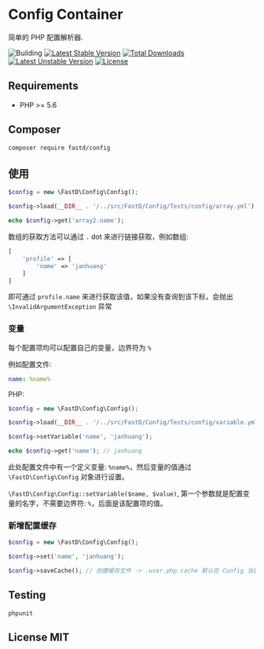 # Config Container

简单的 PHP 配置解析器.

![Building](https://api.travis-ci.org/JanHuang/config.svg?branch=master)
[![Latest Stable Version](https://poser.pugx.org/fastd/config/v/stable)](https://packagist.org/packages/fastd/config) [![Total Downloads](https://poser.pugx.org/fastd/config/downloads)](https://packagist.org/packages/fastd/config) [![Latest Unstable Version](https://poser.pugx.org/fastd/config/v/unstable)](https://packagist.org/packages/fastd/config) [![License](https://poser.pugx.org/fastd/config/license)](https://packagist.org/packages/fastd/config)

## Requirements

* PHP >= 5.6

## Composer

```
composer require fastd/config
```

## 使用

```php
$config = new \FastD\Config\Config();

$config->load(__DIR__ . '/../src/FastD/Config/Tests/config/array.yml');

echo $config->get('array2.name');
```

数组的获取方法可以通过 `.` dot 来进行链接获取，例如数组:

```php
[
    'profile' => [
        'name' => 'janhuang'
    ]
]
```

即可通过 `profile.name` 来进行获取该值，如果没有查询到该下标，会抛出 `\InvalidArgumentException` 异常

### 变量

每个配置项均可以配置自己的变量，边界符为 `%`

例如配置文件:

```yaml
name: %name%
```

PHP: 

```php
$config = new \FastD\Config\Config();

$config->load(__DIR__ . '/../src/FastD/Config/Tests/config/variable.yml');

$config->setVariable('name', 'janhuang');

echo $config->get('name'); // janhuang
```

此处配置文件中有一个定义变量: `%name%`，然后变量的值通过 `\FastD\Config\Config` 对象进行设置。

`\FastD\Config\Config::setVariable($name, $value)`, 第一个参数就是配置变量的名字，不需要边界符: `%`，后面是该配置项的值。

### 新增配置缓存

```php
$config = new \FastD\Config\Config();

$config->set('name', 'janhuang');

$config->saveCache(); // 创建缓存文件 -> .user.php.cache 默认在 Config 当前目录
```

## Testing

```
phpunit
```

## License MIT

